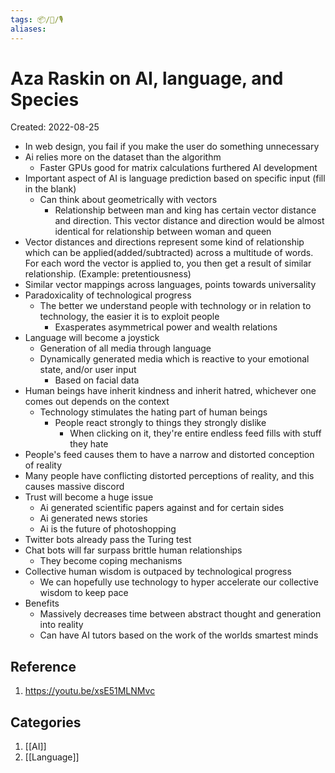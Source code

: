 ```yaml
---
tags: 📦/📝/🎙️
aliases:
---
```



# Aza Raskin on AI, language, and Species
Created: 2022-08-25

- In web design, you fail if you make the user do something unnecessary
- Ai relies more on the dataset than the algorithm
	- Faster GPUs good for matrix calculations furthered AI development
- Important aspect of AI is language prediction based on specific input (fill in the blank)
	- Can think about geometrically with vectors
		- Relationship between man and king has certain vector distance and direction. This vector distance and direction would be almost identical for relationship between woman and queen 
- Vector distances and directions represent some kind of relationship which can be applied(added/subtracted) across a multitude of words. For each word the vector is applied to, you then get a result of similar relationship. (Example: pretentiousness)
- Similar vector mappings across languages, points towards universality
- Paradoxicality of technological progress
	- The better we understand people with technology or in relation to technology, the easier it is to exploit people
		- Exasperates asymmetrical power and wealth relations
- Language will become a joystick
	- Generation of all media through language
	- Dynamically generated media which is reactive to your emotional state, and/or user input
		- Based on facial data
- Human beings have inherit kindness and inherit hatred, whichever one comes out depends on the context
	- Technology stimulates the hating part of human beings
		- People react strongly to things they strongly dislike
			- When clicking on it, they're entire endless feed fills with stuff they hate
- People's feed causes them to have a narrow and distorted conception of reality
- Many people have conflicting distorted perceptions of reality, and this causes massive discord
- Trust will become a huge issue
	- Ai generated scientific papers against and for certain sides
	- Ai generated news stories
	- Ai is the future of photoshopping
- Twitter bots already pass the Turing test
- Chat bots will far surpass brittle human relationships
	- They become coping mechanisms
- Collective human wisdom is outpaced by technological progress
	- We can hopefully use technology to hyper accelerate our collective wisdom to keep pace 
- Benefits
	- Massively decreases time between abstract thought and generation into reality
	- Can have AI tutors based on the work of the worlds smartest minds 

## Reference
1. https://youtu.be/xsE51MLNMvc

## Categories
1. [[AI]]
2. [[Language]]